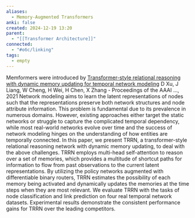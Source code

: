 ```yaml
---
aliases:
  - Memory-Augmented Transformers
anki: false
created: 2024-12-19 13:20
parent:
  - "[[Transformer Architecture]]"
connected:
  - "#обс/linking"
tags:
  - empty
---
```



Memformers were introduced by
[Transformer-style relational reasoning with dynamic memory updating for temporal network modeling](https://ojs.aaai.org/index.php/AAAI/article/view/16583)
D Xu, J Liang, W Cheng, H Wei, H Chen, X Zhang - Proceedings of the AAAI …, 2021
Network modeling aims to learn the latent representations of nodes such that the representations preserve both network structures and node attribute information. This problem is fundamental due to its prevalence in numerous domains. However, existing approaches either target the static networks or struggle to capture the complicated temporal dependency, while most real-world networks evolve over time and the success of network modeling hinges on the understanding of how entities are temporally connected. In this paper, we present TRRN, a transformer-style relational reasoning network with dynamic memory updating, to deal with the above challenges. TRRN employs multi-head self-attention to reason over a set of memories, which provides a multitude of shortcut paths for information to flow from past observations to the current latent representations. By utilizing the policy networks augmented with differentiable binary routers, TRRN estimates the possibility of each memory being activated and dynamically updates the memories at the time steps when they are most relevant. We evaluate TRRN with the tasks of node classification and link prediction on four real temporal network datasets. Experimental results demonstrate the consistent performance gains for TRRN over the leading competitors.
